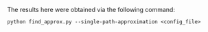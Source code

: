 The results here were obtained via the following command:
```
python find_approx.py --single-path-approximation <config_file>
```
